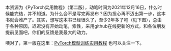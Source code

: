 

本资源为《PyTorch实用教程》（第二版），动笔时间为2021年12月16日，什么时候能完结，并不知道。为什么会不是写完再发布？因为担心再不迈出第一步，这本书就会难产了。其实，想写这本书已经很久了，至少2年多了吧（见下图），总由于各种原因，迟迟没有开始动笔，索性，采用github在线更新的方式，和各位朋友提前见面吧，你们的反馈是我最大的动力。

噢对了，第一版在这里：<a href="https://github.com/TingsongYu/PyTorch_Tutorial/">PyTorch模型训练实用教程</a> 也可以关注一下。



